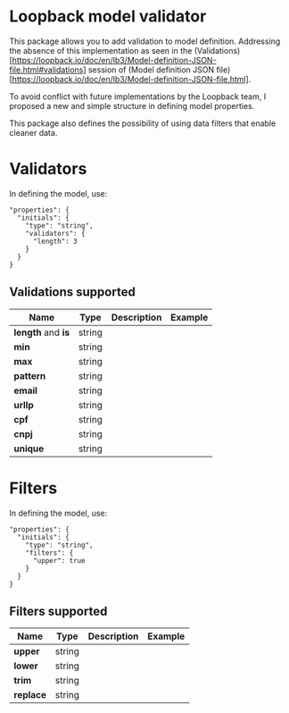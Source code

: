 # Loopback model validator

This package allows you to add validation to model definition. Addressing the absence of this implementation as seen in the (Validations)[https://loopback.io/doc/en/lb3/Model-definition-JSON-file.html#validations] session of (Model definition JSON file)[https://loopback.io/doc/en/lb3/Model-definition-JSON-file.html].

To avoid conflict with future implementations by the Loopback team, I proposed a new and simple structure in defining model properties.

This package also defines the possibility of using data filters that enable cleaner data.

# Validators

In defining the model, use:
```
"properties": {
  "initials": {
    "type": "string",
    "validators": {
      "length": 3
    }
  }
}
```

## Validations supported

| Name                  | Type          | Description   | Example       |
| --------------------- | ------------- | ------------- | ------------- |
| **length** and **is** | string        |               |               |
| **min**               | string        |               |               |
| **max**               | string        |               |               |
| **pattern**           | string        |               |               |
| **email**             | string        |               |               |
| **urlIp**             | string        |               |               |
| **cpf**               | string        |               |               |
| **cnpj**              | string        |               |               |
| **unique**            | string        |               |               |

# Filters

In defining the model, use:
```
"properties": {
  "initials": {
    "type": "string",
    "filters": {
      "upper": true
    }
  }
}
```

## Filters supported

| Name        | Type          | Description   | Example       |
| ----------- | ------------- | ------------- | ------------- |
| **upper**   | string        |               |               |
| **lower**   | string        |               |               |
| **trim**    | string        |               |               |
| **replace** | string        |               |               |
